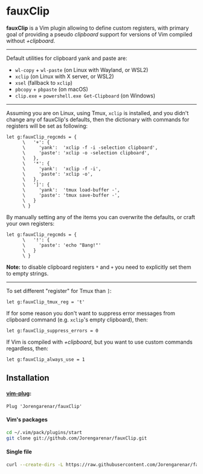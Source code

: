fauxClip
========

**fauxClip** is a Vim plugin allowing to define custom registers, with primary
goal of providing a pseudo _clipboard_ support for versions of Vim compiled
without _+clipboard_.

---

Default utilities for clipboard yank and paste are:

* `wl-copy` + `wl-paste` (on Linux with Wayland, or WSL2)
* `xclip`  (on Linux with X server, or WSL2)
* `xsel`   (fallback to `xclip`)
* `pbcopy` + `pbpaste` (on macOS)
* `clip.exe` + `powershell.exe Get-Clipboard` (on Windows)

---

Assuming you are on Linux, using Tmux, `xclip` is installed, and you didn't
change any of fauxClip's defaults, then the dictionary with commands for
registers will be set as following:

```vim
let g:fauxClip_regcmds = {
      \   '+': {
      \     'yank':  'xclip -f -i -selection clipboard',
      \     'paste': 'xclip -o -selection clipboard',
      \   },
      \   '*': {
      \     'yank':  'xclip -f -i',
      \     'paste': 'xclip -o',
      \   },
      \   ']': {
      \     'yank':  'tmux load-buffer -',
      \     'paste': 'tmux save-buffer -',
      \   }
      \ }
```

By manually setting any of the items you can overwrite the defaults, or craft
your own registers:
```vim
let g:fauxClip_regcmds = {
      \   '!': {
      \     'paste': 'echo "Bang!"'
      \   }
      \ }
```

**Note:** to disable clipboard registers `*` and `+` you need to explicitly set
them to empty strings.

---

To set different "register" for Tmux than `]`:
```vim
let g:fauxClip_tmux_reg = 't'
```

If for some reason you don't want to suppress error messages from clipboard
command (e.g. `xclip`'s empty clipboard), then:
```vim
let g:fauxClip_suppress_errors = 0
```

If Vim is compiled with _+clipboard_, but you want to use custom commands
regardless, then:
```vim
let g:fauxClip_always_use = 1
```

## Installation

#### [vim-plug](https://github.com/junegunn/vim-plug):
```vim
Plug 'Jorengarenar/fauxClip'
```

#### Vim's packages
```bash
cd ~/.vim/pack/plugins/start
git clone git://github.com/Jorengarenar/fauxClip.git
```

#### Single file
```sh
curl --create-dirs -L https://raw.githubusercontent.com/Jorengarenar/fauxClip/master/plugin/fauxClip.vim -o ~/.vim/plugin/fauxClip.vim
```
